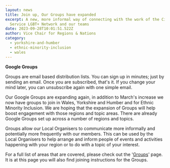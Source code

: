 ```yaml
---
layout: news
title: Join up, Our Groups have expanded
excerpt: A new, more informal way of connecting with the work of the Civil
  Service LGBT+ Network and our teams
date: 2023-09-28T10:01:51.522Z
author: Vice Chair for Regions & Nations
category:
  - yorkshire-and-humber
  - ethnic-minority-inclusion
  - wales
---
```

**G﻿oogle Groups**

G﻿roups are email based distribution lists. You can sign up in minutes; just by sending an email. Once you are subscribed, that's it. If you change your mind later, you can unsubscribe again with one simple email.

O﻿ur Google Groups are expanding again, in addition to March's increase we now have groups to join in Wales, Yorkshire and Humber and for Ethnic Minority Inclusion. We are hoping that the expansion of Groups will help boost engagement with those regions and topic areas. There are already Google Groups set up across a number of regions and topics. 

G﻿roups allow our Local Organisers to communicate more informally and potentially more frequently with our members. This can be used by the Local Organisers to help arrange and inform people of events and activities happening with your region or to do with a topic of your interest. 

F﻿or a full list of areas that are covered, please check out the '[Groups](https://www.civilservice.lgbt/groups/)' page. It is at this page you will also find joining instructions for the Groups.